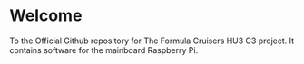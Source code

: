 # Welcome

To the Official Github repository for The Formula Cruisers HU3 C3 project. It contains software for the mainboard Raspberry Pi.
